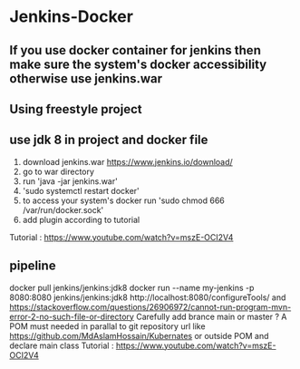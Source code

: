 # Jenkins-Docker
## If you use docker container for jenkins then make sure the system's docker accessibility otherwise use jenkins.war
## Using freestyle project
## use jdk 8 in project and docker file
1. download jenkins.war   https://www.jenkins.io/download/
2. go to war directory
3. run 'java -jar jenkins.war'
4. 'sudo systemctl restart docker'
5. to access your system's docker run 'sudo chmod 666 /var/run/docker.sock'
6. add plugin according to tutorial

 
Tutorial : https://www.youtube.com/watch?v=mszE-OCI2V4


## pipeline
docker pull jenkins/jenkins:jdk8
docker run --name my-jenkins -p 8080:8080 jenkins/jenkins:jdk8
http://localhost:8080/configureTools/ and https://stackoverflow.com/questions/26906972/cannot-run-program-mvn-error-2-no-such-file-or-directory
Carefully add brance main or master ?
A POM must needed in parallal to git repository url like https://github.com/MdAslamHossain/Kubernates or outside POM and declare main class
Tutorial : https://www.youtube.com/watch?v=mszE-OCI2V4
